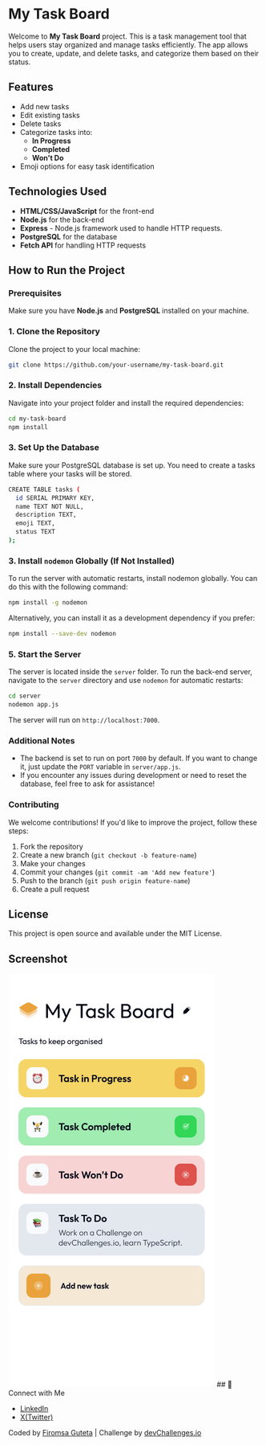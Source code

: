 # My Task Board

Welcome to **My Task Board** project. This is a task management tool that helps users stay organized and manage tasks efficiently. The app allows you to create, update, and delete tasks, and categorize them based on their status.

## Features

- Add new tasks
- Edit existing tasks
- Delete tasks
- Categorize tasks into:
  - **In Progress**
  - **Completed**
  - **Won't Do**
- Emoji options for easy task identification

## Technologies Used

- **HTML/CSS/JavaScript** for the front-end
- **Node.js** for the back-end
- **Express** - Node.js framework used to handle HTTP requests.
- **PostgreSQL** for the database
- **Fetch API** for handling HTTP requests

## How to Run the Project

### Prerequisites

Make sure you have **Node.js** and **PostgreSQL** installed on your machine.

### 1. Clone the Repository

Clone the project to your local machine:

```bash
git clone https://github.com/your-username/my-task-board.git
```

### 2. Install Dependencies

Navigate into your project folder and install the required dependencies:

```bash
cd my-task-board
npm install
```

### 3. Set Up the Database

Make sure your PostgreSQL database is set up. You need to create a tasks table where your tasks will be stored.

```bash
CREATE TABLE tasks (
  id SERIAL PRIMARY KEY,
  name TEXT NOT NULL,
  description TEXT,
  emoji TEXT,
  status TEXT
);
```

### 3. Install `nodemon` Globally (If Not Installed)

To run the server with automatic restarts, install nodemon globally. You can do this with the following command:

```bash
npm install -g nodemon
```

Alternatively, you can install it as a development dependency if you prefer:

```bash
npm install --save-dev nodemon

```

### 5. Start the Server

The server is located inside the `server` folder. To run the back-end server, navigate to the `server` directory and use `nodemon` for automatic restarts:

```bash
cd server
nodemon app.js

```

The server will run on `http://localhost:7000`.

### Additional Notes

- The backend is set to run on port `7000` by default. If you want to change it, just update the `PORT` variable in `server/app.js`.
- If you encounter any issues during development or need to reset the database, feel free to ask for assistance!

### Contributing

We welcome contributions! If you'd like to improve the project, follow these steps:

1. Fork the repository
2. Create a new branch (`git checkout -b feature-name`)
3. Make your changes
4. Commit your changes (`git commit -am 'Add new feature'`)
5. Push to the branch (`git push origin feature-name`)
6. Create a pull request

## License

This project is open source and available under the MIT License.

## Screenshot

<picture>
  <!-- For screens wider than 768px (typically desktop) -->
  <source media="(min-width: 768px)" srcset="design/Desktop_1350px.jpg">

  <!-- For smaller screens (typically mobile) -->
  <img src="design/Mobile_412px.jpg" alt="Screenshot">
</picture>
## 🤝 Connect with Me

- [LinkedIn](https://www.linkedin.com/in/firo-guteta/)
- [X(Twitter)](https://x.com/FiroGute492)

Coded by [Firomsa Guteta](https://github.com/firogute) | Challenge by [devChallenges.io](https://devchallenges.io/editor/solution/45949)
